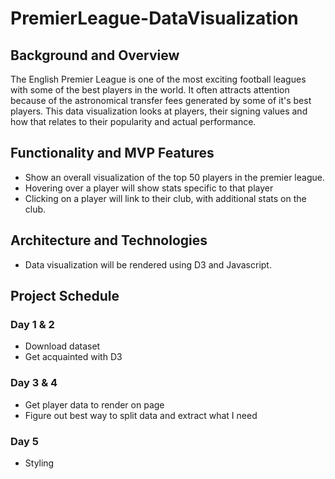 # PremierLeague-DataVisualization
## Background and Overview

The English Premier League is one of the most exciting football leagues with some of the best players in the world.
It often attracts attention because of the astronomical transfer fees generated by some of it's best players.
This data visualization looks at players, their signing values and how that relates to their popularity and actual performance.


## Functionality and MVP Features

* Show an overall visualization of the top 50 players in the premier league.
* Hovering over a player will show stats specific to that player
* Clicking on a player will link to their club, with additional stats on the club.


## Architecture and Technologies

* Data visualization will be rendered using D3 and Javascript.


## Project Schedule

### Day 1 & 2

* Download dataset
* Get acquainted with D3

### Day 3 & 4
 
* Get player data to render on page
* Figure out best way to split data and extract what I need

### Day 5 

* Styling


